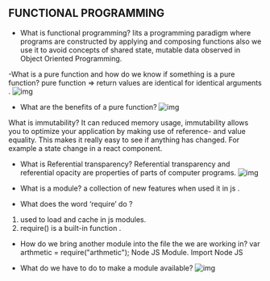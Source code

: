 ## FUNCTIONAL PROGRAMMING

- What is functional programming?
Iits a programming paradigm where programs are constructed by applying and composing functions also we use it to avoid concepts of shared state, mutable data observed in Object Oriented Programming.

-What is a pure function and how do we know if something is a pure function?
pure function => return values are identical for identical arguments .
![img](https://cdn-media-1.freecodecamp.org/images/0*a_yub2gTwY-1eK8j.png)


- What are the benefits of a pure function?
![img](https://image.slidesharecdn.com/iy0e6lukri6bcdvezmzx-signature-9a30a9af3a8bc0d6795eb80c959e0bb42ed1302804153ec6217efe9b0929d0f3-poli-161026194704/95/functional-programming-14-638.jpg?cb=1477511521)

What is immutability?
 It  can reduced memory usage, immutability allows you to optimize your application by making use of reference- and value equality.
  This makes it really easy to see if anything has changed.
 For example a state change in a react component.


- What is Referential transparency?
Referential transparency and referential opacity are properties of parts of computer programs.
![img](https://image.slidesharecdn.com/taxonomy-of-scala-120924174954-phpapp01/95/taxonomy-of-scala-17-728.jpg?cb=1352313074)

- What is a module?
 a collection of new features when used it in js .

 - What does the word ‘require’ do ? 
 1. used to load and cache in js modules.
 2. require() is a built-in function .

 - How do we bring another module into the file the we are working in?
  var arthmetic = require("arthmetic");
  Node JS Module. Import Node JS 

  - What do we have to do to make a module available?
  ![img](https://cdn-media-1.freecodecamp.org/images/1*tZaoIiIYEv0bc0bLO-CYVg.png)